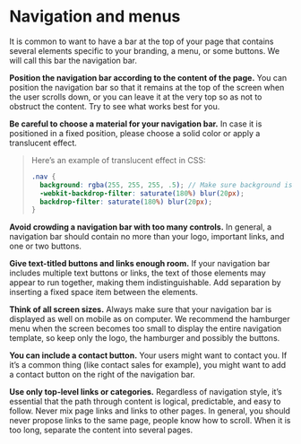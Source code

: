 # Navigation and menus
It is common to want to have a bar at the top of your page that contains several elements specific to your branding, a menu, or some buttons. We will call this bar the navigation bar.

**Position the navigation bar according to the content of the page.** You can position the navigation bar so that it remains at the top of the screen when the user scrolls down, or you can leave it at the very top so as not to obstruct the content. Try to see what works best for you.

**Be careful to choose a material for your navigation bar.** In case it is positioned in a fixed position, please choose a solid color or apply a translucent effect.
> Here’s an example of translucent effect in CSS:
> ```scss
> .nav {
> 	background: rgba(255, 255, 255, .5); // Make sure background is transparent
> 	-webkit-backdrop-filter: saturate(180%) blur(20px);
> 	backdrop-filter: saturate(180%) blur(20px);
> }
> ```

**Avoid crowding a navigation bar with too many controls.** In general, a navigation bar should contain no more than your logo, important links, and one or two buttons.

**Give text-titled buttons and links enough room.** If your navigation bar includes multiple text buttons or links, the text of those elements may appear to run together, making them indistinguishable. Add separation by inserting a fixed space item between the elements.

**Think of all screen sizes.** Always make sure that your navigation bar is displayed as well on mobile as on computer. We recommend the hamburger menu when the screen becomes too small to display the entire navigation template, so keep only the logo, the hamburger and possibly the buttons.

**You can include a contact button.** Your users might want to contact you. If it’s a common thing (like contact sales for example), you might want to add a contact button on the right of the navigation bar.

**Use only top-level links or categories.** Regardless of navigation style, it’s essential that the path through content is logical, predictable, and easy to follow. Never mix page links and links to other pages. In general, you should never propose links to the same page, people know how to scroll. When it is too long, separate the content into several pages. 